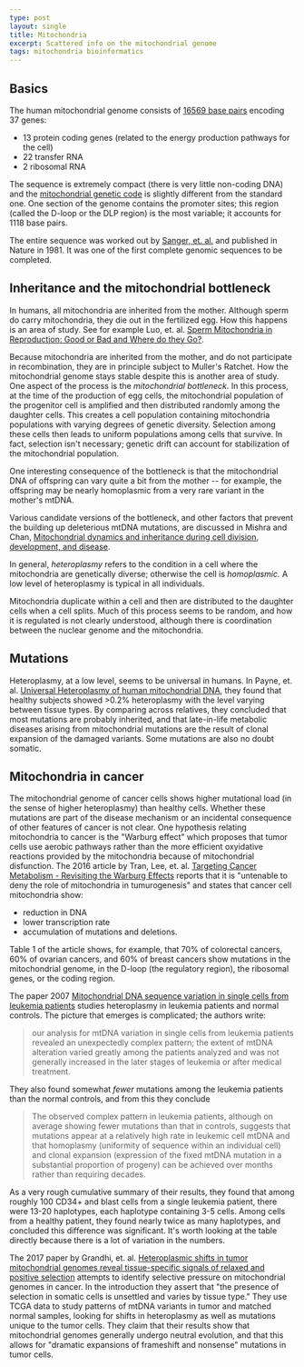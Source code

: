 ```yaml
---
type: post
layout: single
title: Mitochondria
excerpt: Scattered info on the mitochondrial genome
tags: mitochondria bioinformatics
---
```


## Basics

The human mitochondrial genome consists of [16569 base pairs](https://www.ncbi.nlm.nih.gov/nuccore/NC_012920.1) encoding 37 genes:

- 13 protein coding genes (related to the energy production pathways for the cell)
- 22 transfer RNA
- 2 ribosomal RNA

The sequence is extremely compact (there is very little non-coding
DNA) and the [mitochondrial genetic code](https://www.ncbi.nlm.nih.gov/Taxonomy/Utils/wprintgc.cgi) is
slightly different from the standard one. One section of the genome
contains the promoter sites; this region (called the D-loop or the DLP
region) is the most variable; it accounts for 1118 base pairs.



The entire sequence was worked out by [Sanger, et. al.](https://www.ncbi.nlm.nih.gov/pubmed/7219534) and published
in Nature in 1981.  It was one of the first complete genomic sequences to be completed.

## Inheritance and the mitochondrial bottleneck

In humans, all mitochondria are inherited from the mother.  Although sperm do carry mitochondria, they
die out in the fertilized egg.  How this happens is an area of study.
See for example Luo, et. al.  [Sperm Mitochondria in Reproduction: Good or Bad and Where do they Go?](https://www.sciencedirect.com/science/article/pii/S1673852713001641?via%3Dihub).

Because mitochondria are inherited from the mother, and do not
participate in recombination, they are in principle subject to
Muller's Ratchet.  How the mitochondrial genome stays stable despite
this is another area of study.  One aspect of the process is the
*mitochondrial bottleneck.* In this process, at the time of the
production of egg cells, the mitochondrial population of the
progenitor cell is amplified and then distributed randomly among the
daughter cells. This creates a cell population containing mitochondria
populations with varying degrees of genetic diversity.  Selection
among these cells then leads to uniform populations among cells that
survive.  In fact, selection isn't necessary; genetic drift can
account for stabilization of the mitochondrial population.

One interesting consequence of the bottleneck is that the mitochondrial DNA of offspring can vary quite a bit from the mother -- for example, the offspring may be nearly homoplasmic from a very rare variant in the mother's mtDNA.

Various candidate versions of the bottleneck, and other factors that prevent the building up deleterious
mtDNA mutations, are discussed in Mishra and Chan,
[Mitochondrial dynamics and inheritance during cell division, development, and disease](https://www.ncbi.nlm.nih.gov/pubmed/25237825).

In general, *heteroplasmy* refers to the condition in a cell where the mitochondria are genetically diverse; otherwise the cell is *homoplasmic.*
A low level of heteroplasmy is typical in all individuals.

Mitochondria duplicate within a cell and then are distributed to the daughter cells when a cell splits.  Much of this process seems to be random,
and how it is regulated is not clearly understood, although there is coordination between the nuclear genome and the mitochondria.

## Mutations

Heteroplasmy, at a low level, seems to be universal in humans.  In Payne, et. al. [Universal Heteroplasmy of human mitochondrial DNA](https://www.ncbi.nlm.nih.gov/pubmed/23077218),
they found that healthy subjects showed >0.2% heteroplasmy with the level varying between tissue types.  By comparing across relatives, they concluded that
most mutations are probably inherited, and that late-in-life metabolic diseases arising from mitochondrial mutations are the result of clonal expansion of the damaged
variants.  Some mutations are also no doubt somatic.

## Mitochondria in cancer

The mitochondrial genome of cancer cells shows higher mutational load (in the sense of higher
heteroplasmy) than healthy cells.  Whether these mutations are part of the disease mechanism or an
incidental consequence of other features of cancer is not clear.  One hypothesis relating
mitochondria to cancer is the "Warburg effect" which proposes that tumor cells use aerobic pathways
rather than the more efficient oxyidative reactions provided by the mitochondria because of
mitochondrial disfunction.  The 2016 article by Tran, Lee, et. al.
[Targeting Cancer Metabolism - Revisiting the Warburg Effects](https://www.ncbi.nlm.nih.gov/pmc/articles/PMC4946416/)
reports that it is "untenable to deny the role of mitochondria in tumurogenesis" and states that cancer cell mitochondria
show:

- reduction in DNA
- lower transcription rate
- accumulation of mutations and deletions.

Table 1 of the article shows, for example, that 70% of colorectal cancers, 60% of ovarian cancers, and 60% of breast cancers
show mutations in the mitochondrial genome,  in the D-loop (the regulatory region), the ribosomal genes, or the coding region.

The paper 2007 [Mitochondrial DNA sequence variation in single cells from leukemia patients](http://www.bloodjournal.org/cgi/doi/10.1182/blood-2006-01-011007)
studies heteroplasmy in leukemia patients and normal controls.  The picture that emerges is complicated; the authors write:

> our analysis for mtDNA variation in single cells from leukemia patients revealed an unexpectedly complex pattern;
> the extent of mtDNA alteration varied greatly among  the patients analyzed and was not generally increased in
> the later stages of leukemia or after medical treatment.

They also found somewhat *fewer* mutations among the leukemia patients than the normal controls, and from this they conclude

> The observed complex pattern in leukemia patients, although on average showing fewer mutations
> than that in controls, suggests that mutations appear at a relatively high rate in leukemic cell
> mtDNA and that homoplasmy (uniformity of sequence within an individual cell) and clonal expansion
> (expression of the fixed mtDNA mutation in a substantial proportion of progeny) can be achieved
> over months rather than requiring decades.

As a very rough cumulative summary of their results, they found that among roughly 100 CD34+ and blast cells from a single leukemia patient,
there were 13-20 haplotypes, each haplotype containing 3-5 cells. Among cells from a healthy patient, they found nearly twice as many
haplotypes, and concluded this difference was significant.  It's worth looking at the table directly because there is a lot of variation in the
numbers.

The 2017 paper by Grandhi, et. al.
[Heteroplasmic shifts in tumor mitochondrial genomes reveal tissue-specific signals of relaxed and positive selection](https://www.ncbi.nlm.nih.gov/pmc/articles/PMC5886292/)  attempts to identify selective pressure on mitochondrial genomes in cancer.  In the introduction they assert that
"the presence of selection in somatic cells is unsettled and varies by tissue type."  They use TCGA data to study patterns of mtDNA variants
in tumor and matched normal samples, looking for shifts in heteroplasmy as well as mutations unique to the tumor cells.  They claim that their results show that
mitochondrial genomes generally undergo neutral evolution, and that this allows for "dramatic expansions of frameshift and nonsense" mutations in tumor cells.






